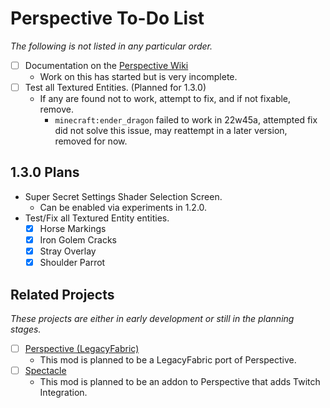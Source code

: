 # Perspective To-Do List  
*The following is not listed in any particular order.*  
 - [ ] Documentation on the [Perspective Wiki](https://mclegoman.com/Perspective)  
   - Work on this has started but is very incomplete.  
 - [ ] Test all Textured Entities. (Planned for 1.3.0)  
   - If any are found not to work, attempt to fix, and if not fixable, remove.
     - `minecraft:ender_dragon` failed to work in 22w45a, attempted fix did not solve this issue, may reattempt in a later version, removed for now.  

## 1.3.0 Plans  
- Super Secret Settings Shader Selection Screen.  
  - Can be enabled via experiments in 1.2.0.  
- Test/Fix all Textured Entity entities.  
  - [x] Horse Markings
  - [x] Iron Golem Cracks
  - [x] Stray Overlay
  - [x] Shoulder Parrot

## Related Projects  
*These projects are either in early development or still in the planning stages.*
 - [ ] [Perspective (LegacyFabric)](https://github.com/MCLegoMan/Legacy-Perspective)  
   - This mod is planned to be a LegacyFabric port of Perspective.  
 - [ ] [Spectacle](https://github.com/MCLegoMan/Spectacle)  
   - This mod is planned to be an addon to Perspective that adds Twitch Integration.  